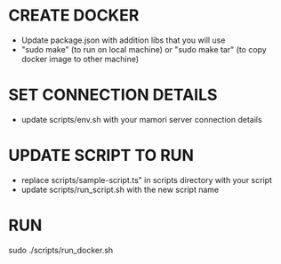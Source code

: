 
# CREATE DOCKER
- Update package.json with addition libs that you will use
- "sudo make" (to run on local machine) or "sudo make tar" (to copy docker image to other machine)

# SET CONNECTION DETAILS
- update scripts/env.sh with your mamori server connection details

# UPDATE SCRIPT TO RUN
- replace scripts/sample-script.ts" in scripts directory with your script
- update scripts/run_script.sh with the new script name

# RUN

sudo ./scripts/run_docker.sh


